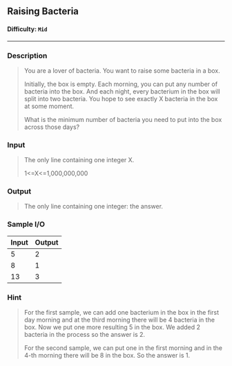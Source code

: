 ## Raising Bacteria   

#### Difficulty: `Mid`

- - -

### Description

> You are a lover of bacteria. You want to raise some bacteria in a box.
>
> Initially, the box is empty. Each morning, you can put any number of bacteria into the box. And each night, every bacterium in the box will split into two bacteria. You hope to see exactly X bacteria in the box at some moment.
>
> What is the minimum number of bacteria you need to put into the box across those days?

### Input

>The only line containing one integer X.
>
>1<=X<=1,000,000,000

### Output

>  The only line containing one integer: the answer. 

### Sample I/O

| Input | Output |
| ----- | ------ |
| 5     | 2      |
| 8     | 1      |
| 13    | 3      |



### Hint

>For the first sample, we can add one bacterium in the box in the first day morning and at the third morning there will be 4 bacteria in the box. Now we put one more resulting 5 in the box. We added 2 bacteria in the process so the answer is 2.
>
>For the second sample, we can put one in the first morning and in the 4-th morning there will be 8 in the box. So the answer is 1.